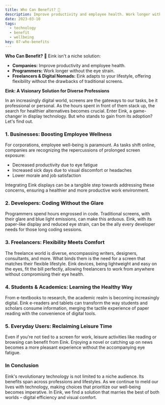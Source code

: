 ```yaml
---
title: Who Can Benefit? 🤔
description: Improve productivity and employee health. Work longer without the eye strain. Eink adapts to your lifestyle, offering flexibility without the drawbacks of traditional screens.
date: 2023-03-10
tags:
  - technology
  - benefit
  - wellbeing
key: 07-who-benefits
---
```

**Who Can Benefit?** 🤔 Eink isn't a niche solution:

- **Companies:** Improve productivity and employee health.
- **Programmers:** Work longer without the eye strain.
- **Freelancers & Digital Nomads:** Eink adapts to your lifestyle, offering flexibility without the drawbacks of traditional screens.

**Eink: A Visionary Solution for Diverse Professions**

In an increasingly digital world, screens are the gateways to our tasks, be it professional or personal. As the hours spent in front of them stack up, the search for healthier alternatives becomes crucial. Enter Eink, a game-changer in display technology. But who stands to gain from its adoption? Let's find out.

### 1. **Businesses: Boosting Employee Wellness**

For corporations, employee well-being is paramount. As tasks shift online, companies are recognizing the repercussions of prolonged screen exposure:
- Decreased productivity due to eye fatigue
- Increased sick days due to visual discomfort or headaches
- Lower morale and job satisfaction

Integrating Eink displays can be a tangible step towards addressing these concerns, ensuring a healthier and more productive work environment.

### 2. **Developers: Coding Without the Glare**

Programmers spend hours engrossed in code. Traditional screens, with their glare and blue light emissions, can make this arduous. Eink, with its paper-like display and reduced eye strain, can be the ally every developer needs for those long coding sessions.

### 3. **Freelancers: Flexibility Meets Comfort**

The freelance world is diverse, encompassing writers, designers, consultants, and more. What binds them is the need for a screen that matches their flexible lifestyle. Eink devices, being lightweight and easy on the eyes, fit the bill perfectly, allowing freelancers to work from anywhere without compromising their eye health.

### 4. **Students & Academics: Learning the Healthy Way**

From e-textbooks to research, the academic realm is becoming increasingly digital. Eink e-readers and tablets can transform the way students and scholars consume information, merging the tactile experience of paper reading with the convenience of digital tools.

### 5. **Everyday Users: Reclaiming Leisure Time**

Even if you're not tied to a screen for work, leisure activities like reading or browsing can benefit from Eink. Enjoying a novel or catching up on news becomes a more pleasant experience without the accompanying eye fatigue.

### In Conclusion

Eink's revolutionary technology is not limited to a niche audience. Its benefits span across professions and lifestyles. As we continue to meld our lives with technology, making choices that prioritize our well-being becomes imperative. In Eink, we find a solution that marries the best of both worlds – digital efficiency and visual comfort.
